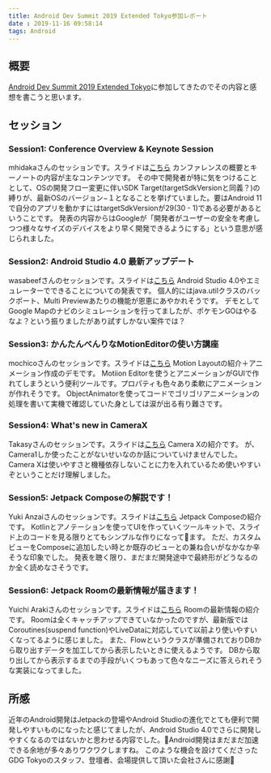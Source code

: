 ```yaml
---
title: Android Dev Summit 2019 Extended Tokyo参加レポート
date : 2019-11-16 09:58:14
tags: Android
---
```


## 概要
[Android Dev Summit 2019 Extended Tokyo](https://gdg-tokyo.connpass.com/event/152665/)に参加してきたのでその内容と感想を書こうと思います。


## セッション
### Session1: Conference Overview & Keynote Session

mhidakaさんのセッションです。スライドは[こちら](https://speakerdeck.com/mhidaka/android-dev-summit-2019-conference-overview-and-keynote-session)
カンファレンスの概要とキーノートの内容が主なコンテンツです。
その中で開発者が特に気をつけることとして、OSの開発フロー変更に伴いSDK Target(targetSdkVersionと同義？)の縛りが、最新OSのバージョン−１となることを挙げていました。要はAndroid 11で自分のアプリを動かすにはtargetSdkVersionが29(30 - 1)である必要があるということです。
発表の内容からはGoogleが「開発者がユーザーの安全を考慮しつつ様々なサイズのデバイスをより早く開発できるようにする」という意思が感じられました。


### Session2: Android Studio 4.0 最新アップデート

wasabeefさんのセッションです。スライドは[こちら](https://speakerdeck.com/wasabeef/whats-new-android-studio-4-dot-0-ja)
Android Studio 4.0やエミュレーターでできることについての発表です。
個人的にはjava.utilクラスのバックポート、Multi Previewあたりの機能が恩恵にあやかれそうです。
デモとしてGoogle Mapのナビのシミュレーションを行ってましたが、ポケモンGOはやるなよ？という振りましたがあり試すしかない案件では？


### Session3: かんたんべんりなMotionEditorの使い方講座

mochicoさんのセッションです。スライドは[こちら](https://speakerdeck.com/mochico/how-to-motion-editor-report-from-android-dev-summit-2019)
Motion Layoutの紹介＋アニメーション作成のデモです。
Motiion Editorを使うとアニメーションがGUIで作れてしまうという便利ツールです。プロパティも色々あり柔軟にアニメーションが作れそうです。
ObjectAnimatorを使ってコードでゴリゴリアニメーションの処理を書いて実機で確認していた身としては涙が出る有り難さです。


### Session4: What's new in CameraX

Takasyさんのセッションです。スライドは[こちら](https://docs.google.com/presentation/d/19v5_MrMQvtlrQrE7PXy8dZi7h_iFV0kFwQaJaXt5wEg/edit#slide=id.p)
Camera Xの紹介です。
が、Camera1しか使ったことがないせいなのか話についていけませんでした。
Camera Xは使いやすさと機種依存しないことに力を入れているため使いやすいぞということだけ理解しました。


### Session5: Jetpack Composeの解説です！

Yuki Anzaiさんのセッションです。スライドは[こちら](https://speakerdeck.com/yanzm/jetpack-compose-dounafalse-android-dev-summit-2019bao-gao-hui)
Jetpack Composeの紹介です。
Kotlinとアノテーションを使ってUIを作っていくツールキットで、スライド上のコードを見る限りとてもシンプルな作りになってます。
ただ、カスタムビューをComposeに追加したい時とか既存のビューとの兼ね合いがなかなか辛そうな印象でした。
発表を聴く限り、まだまだ開発途中で最終形がどうなるのか全く読めなさそうです。


### Session6: Jetpack Roomの最新情報が届きます！

Yuichi Arakiさんのセッションです。スライドは[こちら](https://docs.google.com/presentation/d/1AYKOriaW0MhScn6ODBvxaQpbY8k9jTw8ENLudz1f6Tw/edit#slide=id.p)
Roomの最新情報の紹介です。
Roomは全くキャッチアップできていなかったのですが、最新版ではCoroutines(suspend function)やLiveDataに対応していて以前より使いやすいくなってるように感じました。
また、Flowというクラスが準備されておりDBから取り出すデータを加工してから表示したいときに使えるようです。
DBから取り出してから表示するまでの手段がいくつもあって色々なニーズに答えられそうな実装になってました。


## 所感
近年のAndroid開発はJetpackの登場やAndroid Studioの進化でとても便利で開発しやすいものになったと感じてましたが、Android Studio 4.0でさらに開発しやすくなるのではないかと思わせる内容でした。Android開発はまだまだ加速できる余地が多々ありワクワクしますね。
このような機会を設けてくださったGDG Tokyoのスタッフ、登壇者、会場提供して頂いた会社さんに感謝:pray:

